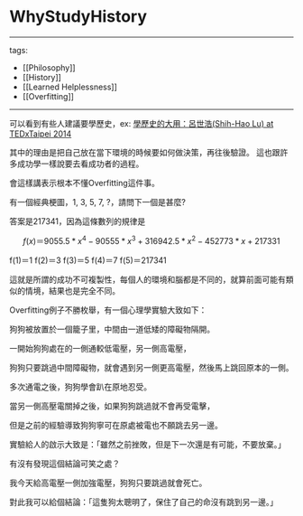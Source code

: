 # WhyStudyHistory

---
tags:
  - [[Philosophy]]
  - [[History]]
  - [[Learned Helplessness]]
  - [[Overfitting]]
---


可以看到有些人建議要學歷史，ex: [學歷史的大用：呂世浩(Shih-Hao Lu) at TEDxTaipei 2014](https://www.youtube.com/watch?v=Ap0w3PgSK7g)

其中的理由是把自己放在當下環境的時候要如何做決策，再往後驗證。 這也跟許多成功學一樣說要去看成功者的過程。

會這樣講表示根本不懂Overfitting這件事。

有一個經典梗圖，1, 3, 5, 7, ?，請問下一個是甚麼?

答案是217341，因為這條數列的規律是

$$ f(x) ＝ 9055.5 * x^4 - 90555 * x^3 + 316942.5 * x^2 - 452773 * x + 217331 $$

f(1)＝1
f(2)＝3
f(3)＝5
f(4)＝7
f(5)＝217341

這就是所謂的成功不可複製性，每個人的環境和腦都是不同的，就算前面可能有類似的情境，結果也是完全不同。

Overfitting例子不勝枚舉，有一個心理學實驗大致如下：

狗狗被放置於一個籠子里，中間由一道低矮的障礙物隔開。

一開始狗狗處在的一側通較低電壓，另一側高電壓，

狗狗只要跳過中間障礙物，就會遇到另一側更高電壓，然後馬上跳回原本的一側。

多次通電之後，狗狗學會趴在原地忍受。

當另一側高壓電關掉之後，如果狗狗跳過就不會再受電擊，

但是之前的經驗導致狗狗寧可在原處被電也不願跳去另一邊。

實驗給人的啟示大致是：「雖然之前挫敗，但是下一次還是有可能，不要放棄。」

有沒有發現這個結論可笑之處？

我今天給高電壓一側加強電壓，狗狗只要跳過就會死亡。

對此我可以給個結論：「這隻狗太聰明了，保住了自己的命沒有跳到另一邊。」